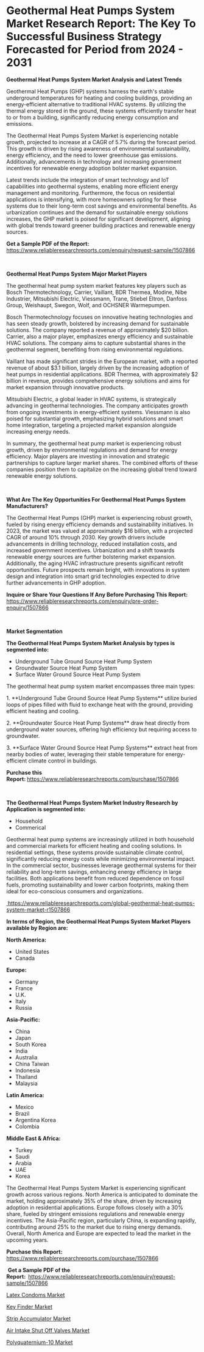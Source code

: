 <p><h1>Geothermal Heat Pumps System Market Research Report: The Key To Successful Business Strategy Forecasted for Period from 2024 - 2031</h1></p><p><strong>Geothermal Heat Pumps System Market Analysis and Latest Trends</strong></p>
<p><p>Geothermal Heat Pumps (GHP) systems harness the earth's stable underground temperatures for heating and cooling buildings, providing an energy-efficient alternative to traditional HVAC systems. By utilizing the thermal energy stored in the ground, these systems efficiently transfer heat to or from a building, significantly reducing energy consumption and emissions.</p><p>The Geothermal Heat Pumps System Market is experiencing notable growth, projected to increase at a CAGR of 5.7% during the forecast period. This growth is driven by rising awareness of environmental sustainability, energy efficiency, and the need to lower greenhouse gas emissions. Additionally, advancements in technology and increasing government incentives for renewable energy adoption bolster market expansion. </p><p>Latest trends include the integration of smart technology and IoT capabilities into geothermal systems, enabling more efficient energy management and monitoring. Furthermore, the focus on residential applications is intensifying, with more homeowners opting for these systems due to their long-term cost savings and environmental benefits. As urbanization continues and the demand for sustainable energy solutions increases, the GHP market is poised for significant development, aligning with global trends toward greener building practices and renewable energy sources.</p></p>
<p><strong>Get a Sample PDF of the Report:&nbsp;</strong> <a href="https://www.reliableresearchreports.com/enquiry/request-sample/1507866">https://www.reliableresearchreports.com/enquiry/request-sample/1507866</a></p>
<p>&nbsp;</p>
<p><strong>Geothermal Heat Pumps System Major Market Players</strong></p>
<p><p>The geothermal heat pump system market features key players such as Bosch Thermotechnology, Carrier, Vaillant, BDR Thermea, Modine, Nibe Industrier, Mitsubishi Electric, Viessmann, Trane, Stiebel Eltron, Danfoss Group, Weishaupt, Swegon, Wolf, and OCHSNER Warmepumpen. </p><p>Bosch Thermotechnology focuses on innovative heating technologies and has seen steady growth, bolstered by increasing demand for sustainable solutions. The company reported a revenue of approximately $20 billion. Carrier, also a major player, emphasizes energy efficiency and sustainable HVAC solutions. The company aims to capture substantial shares in the geothermal segment, benefiting from rising environmental regulations.</p><p>Vaillant has made significant strides in the European market, with a reported revenue of about $3.1 billion, largely driven by the increasing adoption of heat pumps in residential applications. BDR Thermea, with approximately $2 billion in revenue, provides comprehensive energy solutions and aims for market expansion through innovative products.</p><p>Mitsubishi Electric, a global leader in HVAC systems, is strategically advancing in geothermal technologies. The company anticipates growth from ongoing investments in energy-efficient systems. Viessmann is also poised for substantial growth, emphasizing hybrid solutions and smart home integration, targeting a projected market expansion alongside increasing energy needs.</p><p>In summary, the geothermal heat pump market is experiencing robust growth, driven by environmental regulations and demand for energy efficiency. Major players are investing in innovation and strategic partnerships to capture larger market shares. The combined efforts of these companies position them to capitalize on the increasing global trend toward renewable energy solutions.</p></p>
<p>&nbsp;</p>
<p><strong>What Are The Key Opportunities For Geothermal Heat Pumps System Manufacturers?</strong></p>
<p><p>The Geothermal Heat Pumps (GHP) market is experiencing robust growth, fueled by rising energy efficiency demands and sustainability initiatives. In 2023, the market was valued at approximately $16 billion, with a projected CAGR of around 10% through 2030. Key growth drivers include advancements in drilling technology, reduced installation costs, and increased government incentives. Urbanization and a shift towards renewable energy sources are further bolstering market expansion. Additionally, the aging HVAC infrastructure presents significant retrofit opportunities. Future prospects remain bright, with innovations in system design and integration into smart grid technologies expected to drive further advancements in GHP adoption.</p></p>
<p><strong>Inquire or Share Your Questions If Any Before Purchasing This Report:</strong> <a href="https://www.reliableresearchreports.com/enquiry/pre-order-enquiry/1507866">https://www.reliableresearchreports.com/enquiry/pre-order-enquiry/1507866</a></p>
<p>&nbsp;</p>
<p><strong>Market Segmentation</strong></p>
<p><strong>The Geothermal Heat Pumps System Market Analysis by types is segmented into:</strong></p>
<p><ul><li>Underground Tube Ground Source Heat Pump System</li><li>Groundwater Source Heat Pump System</li><li>Surface Water Ground Source Heat Pump System</li></ul></p>
<p><p>The geothermal heat pump system market encompasses three main types: </p><p>1. **Underground Tube Ground Source Heat Pump Systems** utilize buried loops of pipes filled with fluid to exchange heat with the ground, providing efficient heating and cooling. </p><p>2. **Groundwater Source Heat Pump Systems** draw heat directly from underground water sources, offering high efficiency but requiring access to groundwater. </p><p>3. **Surface Water Ground Source Heat Pump Systems** extract heat from nearby bodies of water, leveraging their stable temperature for energy-efficient climate control in buildings.</p></p>
<p><strong>Purchase this Report:&nbsp;</strong><a href="https://www.reliableresearchreports.com/purchase/1507866">https://www.reliableresearchreports.com/purchase/1507866</a></p>
<p>&nbsp;</p>
<p><strong>The Geothermal Heat Pumps System Market Industry Research by Application is segmented into:</strong></p>
<p><ul><li>Household</li><li>Commerical</li></ul></p>
<p><p>Geothermal heat pump systems are increasingly utilized in both household and commercial markets for efficient heating and cooling solutions. In residential settings, these systems provide sustainable climate control, significantly reducing energy costs while minimizing environmental impact. In the commercial sector, businesses leverage geothermal systems for their reliability and long-term savings, enhancing energy efficiency in large facilities. Both applications benefit from reduced dependence on fossil fuels, promoting sustainability and lower carbon footprints, making them ideal for eco-conscious consumers and organizations.</p></p>
<p><a href="https://www.reliableresearchreports.com/global-geothermal-heat-pumps-system-market-r1507866">&nbsp;https://www.reliableresearchreports.com/global-geothermal-heat-pumps-system-market-r1507866</a></p>
<p><strong>In terms of Region, the Geothermal Heat Pumps System Market Players available by Region are:</strong></p>
<p>
    <p> <strong> North America: </strong>
        <ul>
            <li>United States</li>
            <li>Canada</li>
        </ul>
        </p> 
    <p> <strong> Europe: </strong>
        <ul>
            <li>Germany</li>
            <li>France</li>
            <li>U.K.</li>
            <li>Italy</li>
            <li>Russia</li>
        </ul>
        </p> 
    <p> <strong> Asia-Pacific: </strong>
        <ul>
            <li>China</li>
            <li>Japan</li>
            <li>South Korea</li>
            <li>India</li>
            <li>Australia</li>
            <li>China Taiwan</li>
            <li>Indonesia</li>
            <li>Thailand</li>
            <li>Malaysia</li>
        </ul>
        </p> 
    <p> <strong> Latin America: </strong>
        <ul>
            <li>Mexico</li>
            <li>Brazil</li>
            <li>Argentina Korea</li>
            <li>Colombia</li>
        </ul>
        </p> 
    <p> <strong> Middle East & Africa: </strong>
        <ul>
            <li>Turkey</li>
            <li>Saudi</li>
            <li>Arabia</li>
            <li>UAE</li>
            <li>Korea</li>
        </ul>
    </p>
    </p>
<p><p>The Geothermal Heat Pumps System Market is experiencing significant growth across various regions. North America is anticipated to dominate the market, holding approximately 35% of the share, driven by increasing adoption in residential applications. Europe follows closely with a 30% share, fueled by stringent emissions regulations and renewable energy incentives. The Asia-Pacific region, particularly China, is expanding rapidly, contributing around 25% to the market due to rising energy demands. Overall, North America and Europe are expected to lead the market in the upcoming years.</p></p>
<p><strong>Purchase this Report: </strong><a href="https://www.reliableresearchreports.com/purchase/1507866">https://www.reliableresearchreports.com/purchase/1507866</a></p>
<p>&nbsp;<strong>Get a Sample PDF of the Report:&nbsp;&nbsp;</strong><a href="https://www.reliableresearchreports.com/enquiry/request-sample/1507866">https://www.reliableresearchreports.com/enquiry/request-sample/1507866</a></p>
<p><strong></strong></p>
<p><p><a href="https://medium.com/@gerardbarnes29/global-latex-condoms-market-landscape-future-trends-and-market-strategic-forecast-2024-2031-8e0b02a39330">Latex Condoms Market</a></p><p><a href="https://issuu.com/reportprime-2/docs/key-finder-market-size-2030.pptx_c79ce8e0f79d14">Key Finder Market</a></p><p><a href="https://www.linkedin.com/pulse/global-strip-accumulator-industry-research-report-competitive-czayc?trackingId=H3yuNldnQl6QmQwcB6CZDQ%3D%3D">Strip Accumulator Market</a></p><p><a href="https://www.linkedin.com/pulse/air-intake-shut-off-valves-market-segmentation-geographical-rb5pe?trackingId=6DQ2dYAWTPWPhfiqPCNJeQ%3D%3D">Air Intake Shut Off Valves Market</a></p><p><a href="https://github.com/AshikRahman665/Market-Research-Report-List-1/blob/main/polyquaternium-10-market.md">Polyquaternium-10 Market</a></p></p>